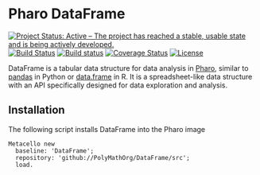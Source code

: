 # Pharo DataFrame
[![Project Status: Active – The project has reached a stable, usable state and is being actively developed.](http://www.repostatus.org/badges/latest/active.svg)](http://www.repostatus.org/#active)
[![Build Status](https://travis-ci.org/PolyMathOrg/DataFrame.svg?branch=master)](https://travis-ci.org/PolyMathOrg/DataFrame)
[![Build status](https://ci.appveyor.com/api/projects/status/1wdnjvmlxfbml8qo?svg=true)](https://ci.appveyor.com/project/olekscode/dataframe)
[![Coverage Status](https://coveralls.io/repos/github/PolyMathOrg/DataFrame/badge.svg?branch=master)](https://coveralls.io/github/PolyMathOrg/DataFrame?branch=master)
[![License](https://img.shields.io/badge/license-MIT-blue.svg)](https://raw.githubusercontent.com/PolyMathOrg/DataFrame/master/LICENSE)

DataFrame is a tabular data structure for data analysis in [Pharo](https://pharo.org/), similar to [pandas](https://pandas.pydata.org/) in Python or [data.frame](https://www.rdocumentation.org/packages/base/versions/3.5.2/topics/data.frame) in R. It is a spreadsheet-like data structure with an API specifically designed for data exploration and analysis.

## Installation
The following script installs DataFrame into the Pharo image

```smalltalk
Metacello new
  baseline: 'DataFrame';
  repository: 'github://PolyMathOrg/DataFrame/src';
  load.
```
